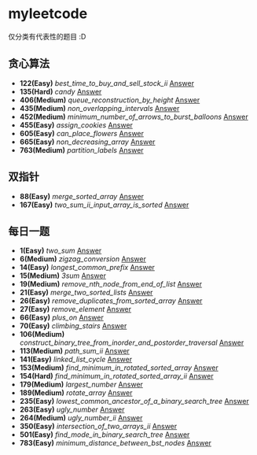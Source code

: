 # myleetcode
仅分类有代表性的题目 :D
## 贪心算法
+ **122(Easy)** _best_time_to_buy_and_sell_stock_ii_ [Answer](https://github.com/theNiceGirl-137/myleetcode/blob/main/leetcode/editor/cn/%5B122%5Dbest_time_to_buy_and_sell_stock_ii.go)
+ **135(Hard)** _candy_ [Answer](https://github.com/theNiceGirl-137/myleetcode/blob/main/leetcode/editor/cn/%5B135%5Dcandy.go)
+ **406(Medium)** _queue_reconstruction_by_height_ [Answer](https://github.com/theNiceGirl-137/myleetcode/blob/main/leetcode/editor/cn/%5B406%5Dqueue_reconstruction_by_height.go)
+ **435(Medium)** _non_overlapping_intervals_ [Answer](https://github.com/theNiceGirl-137/myleetcode/blob/main/leetcode/editor/cn/%5B435%5Dnon_overlapping_intervals.go)
+ **452(Medium)** _minimum_number_of_arrows_to_burst_balloons_ [Answer](https://github.com/theNiceGirl-137/myleetcode/blob/main/leetcode/editor/cn/%5B452%5Dminimum_number_of_arrows_to_burst_balloons.go)
+ **455(Easy)** _assign_cookies_ [Answer](https://github.com/theNiceGirl-137/myleetcode/blob/main/leetcode/editor/cn/%5B455%5Dassign_cookies.go)
+ **605(Easy)** _can_place_flowers_ [Answer](https://github.com/theNiceGirl-137/myleetcode/blob/main/leetcode/editor/cn/%5B605%5Dcan_place_flowers.go)
+ **665(Easy)** _non_decreasing_array_ [Answer](https://github.com/theNiceGirl-137/myleetcode/blob/main/leetcode/editor/cn/%5B665%5Dnon_decreasing_array.go)
+ **763(Medium)** _partition_labels_ [Answer](https://github.com/theNiceGirl-137/myleetcode/blob/main/leetcode/editor/cn/%5B763%5Dpartition_labels.go)
## 双指针
+ **88(Easy)** _merge_sorted_array_ [Answer](https://github.com/theNiceGirl-137/myleetcode/blob/main/leetcode/editor/cn/%5B88%5Dmerge_sorted_array.go)
+ **167(Easy)** _two_sum_ii_input_array_is_sorted_ [Answer](https://github.com/theNiceGirl-137/myleetcode/blob/main/leetcode/editor/cn/%5B167%5Dtwo_sum_ii_input_array_is_sorted.go)
## 每日一题
+ **1(Easy)** _two_sum_ [Answer](https://github.com/theNiceGirl-137/myleetcode/blob/main/leetcode/editor/cn/%5B1%5Dtwo_sum.go)
+ **6(Medium)** _zigzag_conversion_ [Answer](https://github.com/theNiceGirl-137/myleetcode/blob/main/leetcode/editor/cn/%5B6%5Dzigzag_conversion.go)
+ **14(Easy)** _longest_common_prefix_ [Answer](https://github.com/theNiceGirl-137/myleetcode/blob/main/leetcode/editor/cn/%5B14%5Dlongest_common_prefix.go)
+ **15(Medium)** _3sum_ [Answer](https://github.com/theNiceGirl-137/myleetcode/blob/main/leetcode/editor/cn/%5B15%5D3sum.go)
+ **19(Medium)** _remove_nth_node_from_end_of_list_ [Answer](https://github.com/theNiceGirl-137/myleetcode/blob/main/leetcode/editor/cn/%5B19%5Dremove_nth_node_from_end_of_list.go)
+ **21(Easy)** _merge_two_sorted_lists_ [Answer](https://github.com/theNiceGirl-137/myleetcode/blob/main/leetcode/editor/cn/%5B21%5Dmerge_two_sorted_lists.go)
+ **26(Easy)** _remove_duplicates_from_sorted_array_ [Answer](https://github.com/theNiceGirl-137/myleetcode/blob/main/leetcode/editor/cn/%5B26%5Dremove_duplicates_from_sorted_array.go)
+ **27(Easy)** _remove_element_ [Answer](https://github.com/theNiceGirl-137/myleetcode/blob/main/leetcode/editor/cn/%5B27%5Dremove_element.go)
+ **66(Easy)** _plus_on_ [Answer](https://github.com/theNiceGirl-137/myleetcode/blob/main/leetcode/editor/cn/%5B66%5Dplus_one.go)
+ **70(Easy)** _climbing_stairs_ [Answer](https://github.com/theNiceGirl-137/myleetcode/blob/main/leetcode/editor/cn/%5B70%5Dclimbing_stairs.go)
+ **106(Medium)** _construct_binary_tree_from_inorder_and_postorder_traversal_ [Answer](https://github.com/theNiceGirl-137/myleetcode/blob/main/leetcode/editor/cn/%5B106%5Dconstruct_binary_tree_from_inorder_and_postorder_traversal.go)
+ **113(Medium)** _path_sum_ii_ [Answer](https://github.com/theNiceGirl-137/myleetcode/blob/main/leetcode/editor/cn/%5B113%5Dpath_sum_ii.go)
+ **141(Easy)** _linked_list_cycle_ [Answer](https://github.com/theNiceGirl-137/myleetcode/blob/main/leetcode/editor/cn/%5B141%5Dlinked_list_cycle.go)
+ **153(Medium)** _find_minimum_in_rotated_sorted_array_ [Answer](https://github.com/theNiceGirl-137/myleetcode/blob/main/leetcode/editor/cn/%5B153%5Dfind_minimum_in_rotated_sorted_array.go)
+ **154(Hard)** _find_minimum_in_rotated_sorted_array_ii_ [Answer](https://github.com/theNiceGirl-137/myleetcode/blob/main/leetcode/editor/cn/%5B154%5Dfind_minimum_in_rotated_sorted_array_ii.go)
+ **179(Medium)** _largest_number_ [Answer](https://github.com/theNiceGirl-137/myleetcode/blob/main/leetcode/editor/cn/%5B179%5Dlargest_number.go)
+ **189(Medium)** _rotate_array_ [Answer](https://github.com/theNiceGirl-137/myleetcode/blob/main/leetcode/editor/cn/%5B189%5Drotate_array.go)
+ **235(Easy)** _lowest_common_ancestor_of_a_binary_search_tree_ [Answer](https://github.com/theNiceGirl-137/myleetcode/blob/main/leetcode/editor/cn/%5B235%5Dlowest_common_ancestor_of_a_binary_search_tree.go)
+ **263(Easy)** _ugly_number_ [Answer](https://github.com/theNiceGirl-137/myleetcode/blob/main/leetcode/editor/cn/%5B263%5Dugly_number.go)
+ **264(Medium)** _ugly_number_ii_ [Answer](https://github.com/theNiceGirl-137/myleetcode/blob/main/leetcode/editor/cn/%5B264%5Dugly_number_ii.go)
+ **350(Easy)** _intersection_of_two_arrays_ii_ [Answer](https://github.com/theNiceGirl-137/myleetcode/blob/main/leetcode/editor/cn/%5B350%5Dintersection_of_two_arrays_ii.go)
+ **501(Easy)** _find_mode_in_binary_search_tree_ [Answer](https://github.com/theNiceGirl-137/myleetcode/blob/main/leetcode/editor/cn/%5B501%5Dfind_mode_in_binary_search_tree.go)
+ **783(Easy)** _minimum_distance_between_bst_nodes_ [Answer](https://github.com/theNiceGirl-137/myleetcode/blob/main/leetcode/editor/cn/%5B783%5Dminimum_distance_between_bst_nodes.go)
